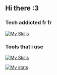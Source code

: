 ## Hi there :3
### Tech addicted fr fr

[![My Skills](https://skillicons.dev/icons?i=html,css,js,ts,react,bootstrap,py,java,c,bash&perline=9)](https://skillicons.dev)

### Tools that i use
[![My Skills](https://skillicons.dev/icons?i=linux,arduino,git,github,pr,figma,notion,vscode&perline=9)](https://skillicons.dev)

[![My stats](https://github-readme-stats.vercel.app/api?username=theonlyoneferkk&theme=dark)](https://github.com/anuraghazra/github-readme-stats)
